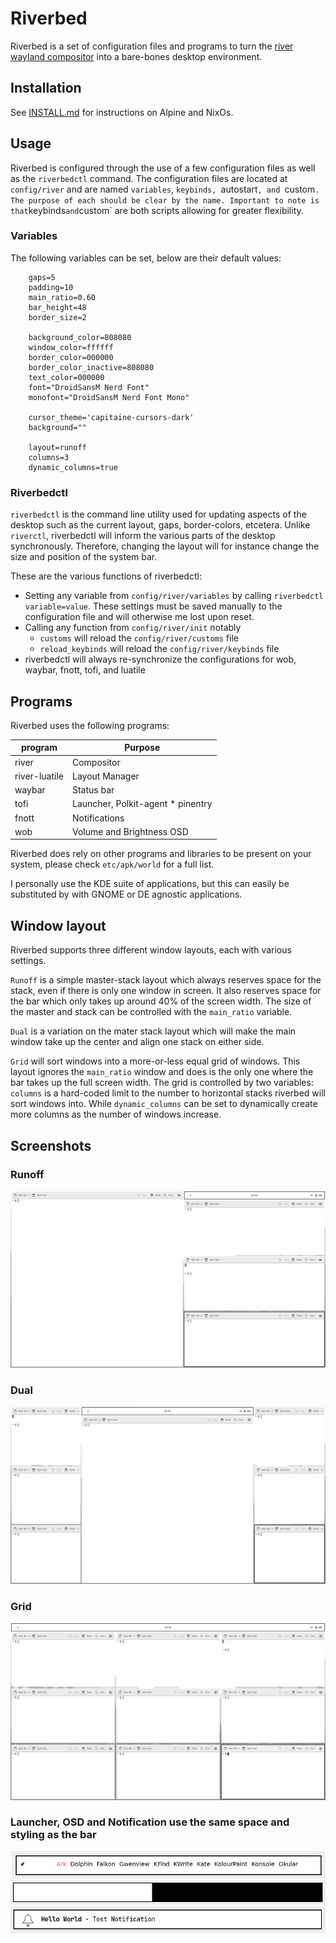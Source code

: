 # Riverbed

Riverbed is a set of configuration files and programs to turn the [river
wayland compositor](https://codeberg.org/river/) into a bare-bones desktop
environment.

## Installation

See [INSTALL.md](INSTALL.md) for instructions on Alpine and NixOs.

## Usage

Riverbed is configured through the use of a few configuration files as well as
the `riverbedctl` command. The configuration files are located at `config/river`
and are named `variables`, `keybinds, `autostart`, and `custom`. The purpose of
each should be clear by the name. Important to note is that`keybinds` and
`custom` are both scripts allowing for greater flexibility.

### Variables

The following variables can be set, below are their default values:

```
	gaps=5
	padding=10
	main_ratio=0.60
	bar_height=48
	border_size=2

	background_color=808080
	window_color=ffffff
	border_color=000000
	border_color_inactive=808080
	text_color=000000
	font="DroidSansM Nerd Font"
	monofont="DroidSansM Nerd Font Mono"

	cursor_theme='capitaine-cursors-dark'
	background=""

	layout=runoff
	columns=3
	dynamic_columns=true
```

### Riverbedctl

`riverbedctl` is the command line utility used for updating aspects of the
desktop such as the current layout, gaps, border-colors, etcetera. Unlike
`riverctl`, riverbedctl will inform the various parts of the desktop
synchronously. Therefore, changing the layout will for instance change the size
and position of the system bar.

These are the various functions of riverbedctl:

- Setting any variable from `config/river/variables` by calling `riverbedctl
  variable=value`. These settings must be saved manually to the configuration
  file and will otherwise me lost upon reset.
- Calling any function from `config/river/init` notably
	+ `customs` will reload the `config/river/customs` file
	+ `reload_keybinds` will reload the `config/river/keybinds` file
- riverbedctl will always re-synchronize the configurations for wob, waybar,
  fnott, tofi, and luatile


## Programs

Riverbed uses the following programs:

| program | Purpose |
|----------------|--------------------------|
| river | Compositor |
| river-luatile | Layout Manager |
| waybar | Status bar |
| tofi | Launcher, Polkit-agent * pinentry |
| fnott | Notifications |
| wob | Volume and Brightness OSD |

Riverbed does rely on other programs and libraries to be present on your system,
please check `etc/apk/world` for a full list. 

I personally use the KDE suite of applications, but this can easily be
substituted by with GNOME or DE agnostic applications.

## Window layout

Riverbed supports three different window layouts, each with various settings.

`Runoff` is a simple master-stack layout which always reserves space for the
stack, even if there is only one window in screen. It also reserves space for
the bar which only takes up around 40% of the screen width.  The size of the
master and stack can be controlled with the `main_ratio` variable.

`Dual` is a variation on the mater stack layout which will make the main window
take up the center and align one stack on either side.

`Grid` will sort windows into a more-or-less equal grid of windows. This layout
ignores the `main_ratio` window and does is the only one where the bar takes up
the full screen width. The grid is controlled by two variables: `columns` is a
hard-coded limit to the number to horizontal stacks riverbed will sort windows
into. While `dynamic_columns` can be set to dynamically create more columns as
the number of windows increase.

## Screenshots

### Runoff
![runoff](pictures/runoff.png)

### Dual
![dual](pictures/dual.png)

### Grid
![grid](pictures/grid.png)

### Launcher, OSD and Notification use the same space and styling as the bar
![launcher](pictures/launcher.png)
![osd](pictures/osd.png)
![notification](pictures/notification.png)

